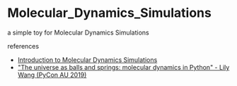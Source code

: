 # Molecular_Dynamics_Simulations
a simple toy for Molecular Dynamics Simulations


references
- [Introduction to Molecular Dynamics Simulations](https://www.youtube.com/watch?v=yaLPLRO1FLE)
- ["The universe as balls and springs: molecular dynamics in Python" - Lily Wang (PyCon AU 2019)](https://www.youtube.com/watch?v=X5umNQDqfqQ)

